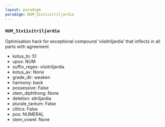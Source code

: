 ```yaml
---
layout: paradigm
paradigm: NUM_51viisitriljardia
---
```

### ` NUM_51viisitriljardia `

Optimisation hack for exceptional compound ’viisitriljardia’ that inflects in all parts with agreement
* kotus_tn: 51
* upos: NUM
* suffix_regex: viisitriljardia
* kotus_av: None
* grade_dir: weaken
* harmony: back
* possessive: False
* stem_diphthong: None
* deletion: sitriljardia
* plurale_tantum: False
* clitics: False
* pos: NUMERAL
* stem_vowel: None
